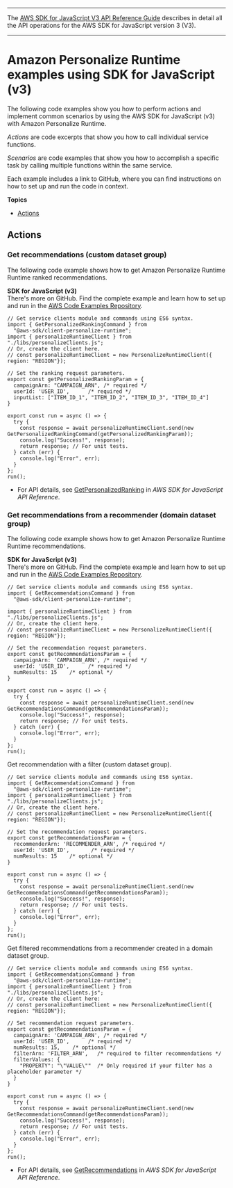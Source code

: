 --------

 The [AWS SDK for JavaScript V3 API Reference Guide](https://docs.aws.amazon.com/AWSJavaScriptSDK/v3/latest/index.html) describes in detail all the API operations for the AWS SDK for JavaScript version 3 \(V3\)\. 

--------

# Amazon Personalize Runtime examples using SDK for JavaScript \(v3\)<a name="javascript_personalize-runtime_code_examples"></a>

The following code examples show you how to perform actions and implement common scenarios by using the AWS SDK for JavaScript \(v3\) with Amazon Personalize Runtime\.

*Actions* are code excerpts that show you how to call individual service functions\.

*Scenarios* are code examples that show you how to accomplish a specific task by calling multiple functions within the same service\.

Each example includes a link to GitHub, where you can find instructions on how to set up and run the code in context\.

**Topics**
+ [Actions](#actions)

## Actions<a name="actions"></a>

### Get recommendations \(custom dataset group\)<a name="personalize-runtime_getPersonalizedRanking_javascript_topic"></a>

The following code example shows how to get Amazon Personalize Runtime Runtime ranked recommendations\.

**SDK for JavaScript \(v3\)**  
 There's more on GitHub\. Find the complete example and learn how to set up and run in the [AWS Code Examples Repository](https://github.com/awsdocs/aws-doc-sdk-examples/tree/main/javascriptv3/example_code/personalize#code-examples)\. 
  

```
// Get service clients module and commands using ES6 syntax.
import { GetPersonalizedRankingCommand } from
  "@aws-sdk/client-personalize-runtime";
import { personalizeRuntimeClient } from "./libs/personalizeClients.js";
// Or, create the client here.
// const personalizeRuntimeClient = new PersonalizeRuntimeClient({ region: "REGION"});

// Set the ranking request parameters.
export const getPersonalizedRankingParam = {
  campaignArn: "CAMPAIGN_ARN", /* required */
  userId: 'USER_ID',      /* required */
  inputList: ["ITEM_ID_1", "ITEM_ID_2", "ITEM_ID_3", "ITEM_ID_4"]
}

export const run = async () => {
  try {
    const response = await personalizeRuntimeClient.send(new GetPersonalizedRankingCommand(getPersonalizedRankingParam));
    console.log("Success!", response);
    return response; // For unit tests.
  } catch (err) {
    console.log("Error", err);
  }
};
run();
```
+  For API details, see [GetPersonalizedRanking](https://docs.aws.amazon.com/AWSJavaScriptSDK/v3/latest/clients/client-personalize-runtime/classes/getpersonalizedrankingcommand.html) in *AWS SDK for JavaScript API Reference*\. 

### Get recommendations from a recommender \(domain dataset group\)<a name="personalize-runtime_getRecommendations_javascript_topic"></a>

The following code example shows how to get Amazon Personalize Runtime Runtime recommendations\.

**SDK for JavaScript \(v3\)**  
 There's more on GitHub\. Find the complete example and learn how to set up and run in the [AWS Code Examples Repository](https://github.com/awsdocs/aws-doc-sdk-examples/tree/main/javascriptv3/example_code/personalize#code-examples)\. 
  

```
// Get service clients module and commands using ES6 syntax.
import { GetRecommendationsCommand } from
  "@aws-sdk/client-personalize-runtime";

import { personalizeRuntimeClient } from "./libs/personalizeClients.js";
// Or, create the client here.
// const personalizeRuntimeClient = new PersonalizeRuntimeClient({ region: "REGION"});

// Set the recommendation request parameters.
export const getRecommendationsParam = {
  campaignArn: 'CAMPAIGN_ARN', /* required */
  userId: 'USER_ID',      /* required */
  numResults: 15    /* optional */
}

export const run = async () => {
  try {
    const response = await personalizeRuntimeClient.send(new GetRecommendationsCommand(getRecommendationsParam));
    console.log("Success!", response);
    return response; // For unit tests.
  } catch (err) {
    console.log("Error", err);
  }
};
run();
```
Get recommendation with a filter \(custom dataset group\)\.  

```
// Get service clients module and commands using ES6 syntax.
import { GetRecommendationsCommand } from
  "@aws-sdk/client-personalize-runtime";
import { personalizeRuntimeClient } from "./libs/personalizeClients.js";
// Or, create the client here.
// const personalizeRuntimeClient = new PersonalizeRuntimeClient({ region: "REGION"});

// Set the recommendation request parameters.
export const getRecommendationsParam = {
  recommenderArn: 'RECOMMENDER_ARN', /* required */
  userId: 'USER_ID',       /* required */
  numResults: 15    /* optional */
}

export const run = async () => {
  try {
    const response = await personalizeRuntimeClient.send(new GetRecommendationsCommand(getRecommendationsParam));
    console.log("Success!", response);
    return response; // For unit tests.
  } catch (err) {
    console.log("Error", err);
  }
};
run();
```
Get filtered recommendations from a recommender created in a domain dataset group\.  

```
// Get service clients module and commands using ES6 syntax.
import { GetRecommendationsCommand } from
  "@aws-sdk/client-personalize-runtime";
import { personalizeRuntimeClient } from "./libs/personalizeClients.js";
// Or, create the client here:
// const personalizeRuntimeClient = new PersonalizeRuntimeClient({ region: "REGION"});

// Set recommendation request parameters.
export const getRecommendationsParam = {
  campaignArn: 'CAMPAIGN_ARN', /* required */
  userId: 'USER_ID',      /* required */
  numResults: 15,    /* optional */
  filterArn: 'FILTER_ARN',   /* required to filter recommendations */
  filterValues: {
    "PROPERTY": "\"VALUE\""  /* Only required if your filter has a placeholder parameter */
  }
}

export const run = async () => {
  try {
    const response = await personalizeRuntimeClient.send(new GetRecommendationsCommand(getRecommendationsParam));
    console.log("Success!", response);
    return response; // For unit tests.
  } catch (err) {
    console.log("Error", err);
  }
};
run();
```
+  For API details, see [GetRecommendations](https://docs.aws.amazon.com/AWSJavaScriptSDK/v3/latest/clients/client-personalize-runtime/classes/getrecommendationscommand.html) in *AWS SDK for JavaScript API Reference*\. 